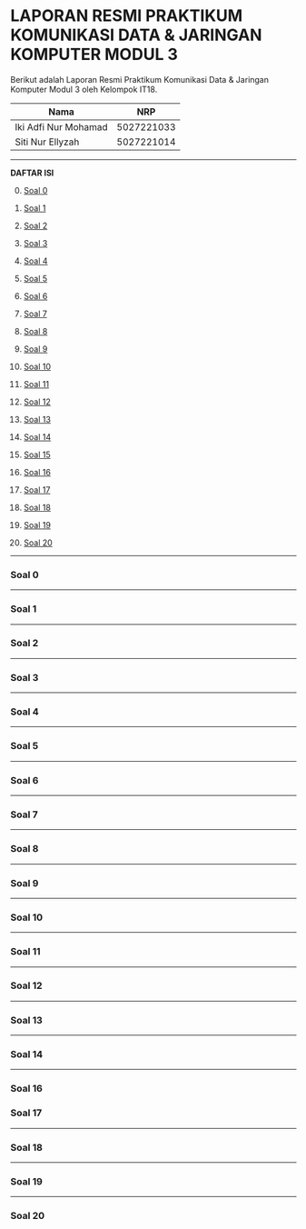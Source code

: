 # **LAPORAN RESMI PRAKTIKUM KOMUNIKASI DATA & JARINGAN KOMPUTER MODUL 3**

Berikut adalah Laporan Resmi Praktikum Komunikasi Data & Jaringan Komputer Modul 3 oleh Kelompok IT18.

| Nama                 | NRP        |
| -------------------- | ---------- |
| Iki Adfi Nur Mohamad | 5027221033 |
| Siti Nur Ellyzah     | 5027221014 |

---

**DAFTAR ISI**

0. [Soal 0](#Soal-0)

1. [Soal 1](#Soal-1)

2. [Soal 2](#Soal-2)

3. [Soal 3](#soal3)

4. [Soal 4](#soal4)

5. [Soal 5](#soal5)

6. [Soal 6](#soal6)

7. [Soal 7](#soal7)

8. [Soal 8](#soal8)

9. [Soal 9](#soal9)

10. [Soal 10](#soal10)

11. [Soal 11](#soal11)

12. [Soal 12](#soal12)

13. [Soal 13](#soal13)

14. [Soal 14](#soal14)

15. [Soal 15](#soal15)

16. [Soal 16](#soal16)

17. [Soal 17](#soal17)

18. [Soal 18](#soal18)

19. [Soal 19](#soal19)

20. [Soal 20](#soal20)

---

### **Soal 0**

---

### **Soal 1**

---

### **Soal 2**

---

### **Soal 3**

---

### **Soal 4**

---

### **Soal 5**

---

### **Soal 6**

---

### **Soal 7**

---

### **Soal 8**

---

### **Soal 9**

---

### **Soal 10**

---

### **Soal 11**

---

### **Soal 12**

---

### **Soal 13**

---

### **Soal 14**

---

### **Soal 16**

### **Soal 17**

---

### **Soal 18**

---

### **Soal 19**

---

### **Soal 20**

